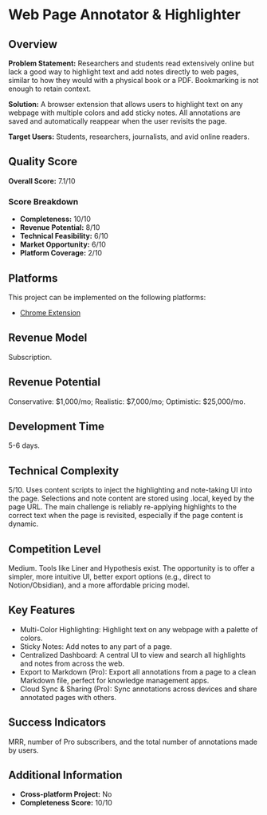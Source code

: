 # Web Page Annotator & Highlighter

## Overview
**Problem Statement:** Researchers and students read extensively online but lack a good way to highlight text and add notes directly to web pages, similar to how they would with a physical book or a PDF. Bookmarking is not enough to retain context.

**Solution:** A browser extension that allows users to highlight text on any webpage with multiple colors and add sticky notes. All annotations are saved and automatically reappear when the user revisits the page.

**Target Users:** Students, researchers, journalists, and avid online readers.

## Quality Score
**Overall Score:** 7.1/10

### Score Breakdown
- **Completeness:** 10/10
- **Revenue Potential:** 8/10
- **Technical Feasibility:** 6/10
- **Market Opportunity:** 6/10
- **Platform Coverage:** 2/10

## Platforms
This project can be implemented on the following platforms:
- [Chrome Extension](./platforms/chrome-extension/)

## Revenue Model
Subscription.

## Revenue Potential
Conservative: $1,000/mo; Realistic: $7,000/mo; Optimistic: $25,000/mo.

## Development Time
5-6 days.

## Technical Complexity
5/10. Uses content scripts to inject the highlighting and note-taking UI into the page. Selections and note content are stored using .local, keyed by the page URL. The main challenge is reliably re-applying highlights to the correct text when the page is revisited, especially if the page content is dynamic.

## Competition Level
Medium. Tools like Liner and Hypothesis exist. The opportunity is to offer a simpler, more intuitive UI, better export options (e.g., direct to Notion/Obsidian), and a more affordable pricing model.

## Key Features
- Multi-Color Highlighting: Highlight text on any webpage with a palette of colors.
- Sticky Notes: Add notes to any part of a page.
- Centralized Dashboard: A central UI to view and search all highlights and notes from across the web.
- Export to Markdown (Pro): Export all annotations from a page to a clean Markdown file, perfect for knowledge management apps.
- Cloud Sync & Sharing (Pro): Sync annotations across devices and share annotated pages with others.

## Success Indicators
MRR, number of Pro subscribers, and the total number of annotations made by users.

## Additional Information
- **Cross-platform Project:** No
- **Completeness Score:** 10/10
